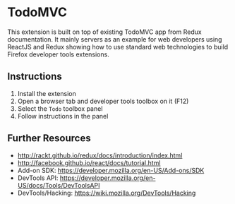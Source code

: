 TodoMVC
=======
This extension is built on top of existing TodoMVC app from Redux
documentation. It mainly servers as an example for web developers using
ReactJS and Redux showing how to use standard web technologies to
build Firefox developer tools extensions.

Instructions
------------
1. Install the extension
3. Open a browser tab and developer tools toolbox on it (F12)
4. Select the `Todo` toolbox panel
6. Follow instructions in the panel

Further Resources
-----------------
* http://rackt.github.io/redux/docs/introduction/index.html
* http://facebook.github.io/react/docs/tutorial.html
* Add-on SDK: https://developer.mozilla.org/en-US/Add-ons/SDK
* DevTools API: https://developer.mozilla.org/en-US/docs/Tools/DevToolsAPI
* DevTools/Hacking: https://wiki.mozilla.org/DevTools/Hacking
